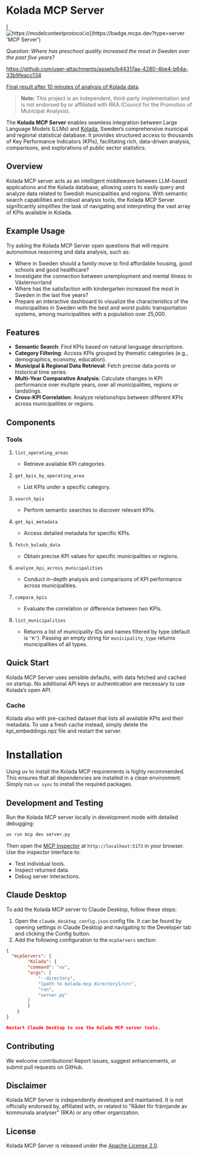 # Kolada MCP Server

[![https://modelcontextprotocol.io](https://badge.mcpx.dev?type=server 'MCP Server')](https://modelcontextprotocol.io)



_Question: Where has preschool quality increased the most in Sweden over the past five years?_

https://github.com/user-attachments/assets/b44317aa-4280-4be4-b64a-33b9feacc134

[Final result after 10 minutes of analysis of Kolada data](https://claude.site/artifacts/17c19c84-c2c7-4e6a-95cf-16a63913e534).

> **Note:** This project is an independent, third-party implementation and is not endorsed by or affiliated with RKA (Council for the Promotion of Municipal Analysis).

The **Kolada MCP Server** enables seamless integration between Large Language Models (LLMs) and [Kolada](https://www.kolada.se/), Sweden’s comprehensive municipal and regional statistical database. It provides structured access to thousands of Key Performance Indicators (KPIs), facilitating rich, data-driven analysis, comparisons, and explorations of public sector statistics.

## Overview

Kolada MCP server acts as an intelligent middleware between LLM-based applications and the Kolada database, allowing users to easily query and analyze data related to Swedish municipalities and regions. With semantic search capabilities and robust analysis tools, the Kolada MCP Server significantly simplifies the task of navigating and interpreting the vast array of KPIs available in Kolada.

## Example Usage

Try asking the Kolada MCP Server open questions that will require autonomous reasoning and data analysis, such as:

- Where in Sweden should a family move to find affordable housing, good schools and good healthcare?
- Investigate the connection between unemployment and mental illness in Västernorrland
- Where has the satisfaction with kindergarten increased the most in Sweden in the last five years?
- Prepare an interactive dashboard to visualize the characteristics of the municipalities in Sweden with the best and worst public transportation systems, among municipalities with a population over 25,000.

## Features

- **Semantic Search**: Find KPIs based on natural language descriptions.
- **Category Filtering**: Access KPIs grouped by thematic categories (e.g., demographics, economy, education).
- **Municipal & Regional Data Retrieval**: Fetch precise data points or historical time series.
- **Multi-Year Comparative Analysis**: Calculate changes in KPI performance over multiple years, over all municipalities, regions or landstings.
- **Cross-KPI Correlation**: Analyze relationships between different KPIs across municipalities or regions.

## Components

### Tools

1. `list_operating_areas`
   - Retrieve available KPI categories.

2. `get_kpis_by_operating_area`
   - List KPIs under a specific category.

3. `search_kpis`
   - Perform semantic searches to discover relevant KPIs.

4. `get_kpi_metadata`
   - Access detailed metadata for specific KPIs.

5. `fetch_kolada_data`
   - Obtain precise KPI values for specific municipalities or regions.

6. `analyze_kpi_across_municipalities`
   - Conduct in-depth analysis and comparisons of KPI performance across municipalities.

7. `compare_kpis`
   - Evaluate the correlation or difference between two KPIs.

8. `list_municipalities`
   - Returns a list of municipality IDs and names filtered by type (default is `"K"`). Passing an empty string for `municipality_type` returns municipalities of all types.


## Quick Start

Kolada MCP Server uses sensible defaults, with data fetched and cached on startup. No additional API keys or authentication are necessary to use Kolada’s open API.

### Cache

Kolada also with pre-cached dataset that lists all available KPIs and their metadata.
To use a fresh cache instead, simply delete the kpi_embeddings.npz file and restart the server.

# Installation
Using uv to install the Kolada MCP requirements is highly recommended. This ensures that all dependencies are installed in a clean environment. Simply run `uv sync` to install the required packages.

## Development and Testing

Run the Kolada MCP server locally in development mode with detailed debugging:

```bash
uv run mcp dev server.py
```

Then open the [MCP Inspector](https://github.com/modelcontextprotocol/inspector) at `http://localhost:5173` in your browser. Use the inspector interface to:

- Test individual tools.
- Inspect returned data.
- Debug server interactions.


## Claude Desktop

To add the Kolada MCP server to Claude Desktop, follow these steps:

1. Open the `claude_desktop_config.json` config file. It can be found by opening settings in Claude Desktop and navigating to the Developer tab and clicking the Config button.
2. Add the following configuration to the `mcpServers` section:

``` json
{
  "mcpServers": {
        "Kolada": {
        "command": "uv",
        "args": [
            "--directory",
            "[path to kolada-mcp directory]/src",
            "run",
            "server.py"
        ]
        }
    }
}

Restart Claude Desktop to use the Kolada MCP server tools.
```



## Contributing

We welcome contributions! Report issues, suggest enhancements, or submit pull requests on GitHub.

## Disclaimer

Kolada MCP Server is independently developed and maintained. It is not officially endorsed by, affiliated with, or related to "Rådet för främjande av kommunala analyser" (RKA) or any other organization.

## License

Kolada MCP Server is released under the [Apache License 2.0](LICENSE).
